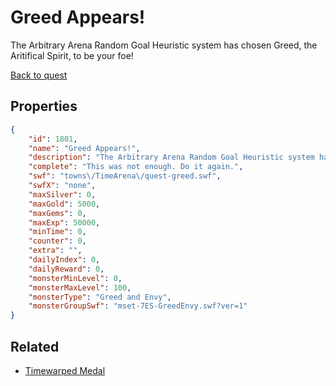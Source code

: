 # Greed Appears!

The Arbitrary Arena Random Goal Heuristic system has chosen Greed, the Aritifical Spirit, to be your foe!

[Back to quest](../quests.md)

## Properties

```json
{
    "id": 1801,
    "name": "Greed Appears!",
    "description": "The Arbitrary Arena Random Goal Heuristic system has chosen Greed, the Aritifical Spirit, to be your foe!",
    "complete": "This was not enough. Do it again.",
    "swf": "towns\/TimeArena\/quest-greed.swf",
    "swfX": "none",
    "maxSilver": 0,
    "maxGold": 5000,
    "maxGems": 0,
    "maxExp": 50000,
    "minTime": 0,
    "counter": 0,
    "extra": "",
    "dailyIndex": 0,
    "dailyReward": 0,
    "monsterMinLevel": 0,
    "monsterMaxLevel": 100,
    "monsterType": "Greed and Envy",
    "monsterGroupSwf": "mset-7ES-GreedEnvy.swf?ver=1"
}
```

## Related

- [Timewarped Medal](../items/18514-timewarped-medal.md)

